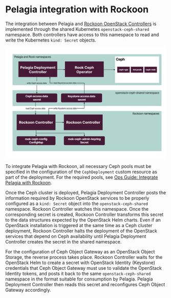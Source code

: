 # Pelagia integration with Rockoon

The integration between Pelagia and [Rockoon OpenStack Controllers](https://github.com/Mirantis/rockoon)
is implemented through the shared Kubernetes `openstack-ceph-shared` namespace. Both
controllers have access to this namespace to read and write the Kubernetes
`kind: Secret` objects.

<img src="./assets/pelagia-rockoon-integration.svg" alt="drawing"/>

To integrate Pelagia with Rockoon, all necessary Ceph pools must be specified
in the configuration of the `CephDeployment` custom resource as part of the deployment.
For the required pools, see
[Ops Guide: Integrate Pelagia with Rockoon](https://mirantis.github.io/ops-guide/rockoon/rockoon-integration).

Once the Ceph cluster is deployed, Pelagia Deployment Controller posts the
information required by Rockoon OpenStack services to be properly configured
as a `kind: Secret` object into the `openstack-ceph-shared` namespace.
Rockoon Controller watches this namespace. Once the corresponding
secret is created, Rockoon Controller transforms this secret to the
data structures expected by the OpenStack Helm charts. Even if an OpenStack
installation is triggered at the same time as a Ceph cluster deployment,
Rockoon Controller halts the deployment of the OpenStack services that
depend on Ceph availability until Pelagia Deployment Controller
creates the secret in the shared namespace.

For the configuration of Ceph Object Gateway as an OpenStack Object
Storage, the reverse process takes place. Rockoon Controller waits
for the OpenStack Helm to create a secret with OpenStack Identity
(Keystone) credentials that Ceph Object Gateway must use to validate the
OpenStack Identity tokens, and posts it back to the same
`openstack-ceph-shared` namespace in the format suitable for
consumption by Pelagia. Pelagia Deployment Controller then reads this
secret and reconfigures Ceph Object Gateway accordingly.
